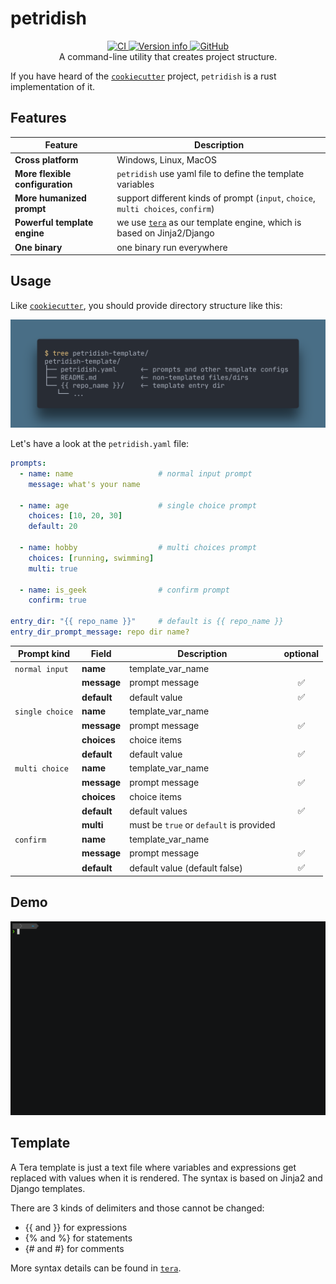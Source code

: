 # petridish

<div align="center">
  <a href="https://github.com/petridish-dev/petridish/actions">
    <img alt="CI" src="https://github.com/petridish-dev/petridish/actions/workflows/ci.yml/badge.svg">
  </a>
  <a href="https://crates.io/crates/petridish">
    <img alt="Version info" src="https://img.shields.io/crates/v/petridish?colorB=319e8c">
  </a>
  <a href="https://github.com/zen-xu/job-book/blob/master/LICENSE">
    <img alt="GitHub" src="https://img.shields.io/github/license/petridish-dev/petridish">
  </a>
  <br>
  A command-line utility that creates project structure.
</div>


If you have heard of the [`cookiecutter`](https://github.com/cookiecutter/cookiecutter) project, `petridish` is a rust implementation of it.


## Features

| Feature                         | Description                                                                                            |
| ------------------------------- | ------------------------------------------------------------------------------------------------------ |
| **Cross platform**              | Windows, Linux, MacOS                                                                                  |
| **More flexible configuration** | `petridish` use yaml file to define the template variables                                             |
| **More humanized prompt**       | support different kinds of prompt (`input`, `choice`, `multi choices`, `confirm`)                      |
| **Powerful template engine**    | we use [`tera`](https://github.com/Keats/tera) as our template engine, which is based on Jinja2/Django |
| **One binary**                  | one binary run everywhere                                                                              |

## Usage

Like [`cookiecutter`](https://github.com/cookiecutter/cookiecutter), you should provide directory structure like this:

![](assets/petridish-structure.png)

Let's have a look at the `petridish.yaml` file:

```yaml
prompts:
  - name: name                   # normal input prompt
    message: what's your name

  - name: age                    # single choice prompt
    choices: [10, 20, 30]
    default: 20

  - name: hobby                  # multi choices prompt
    choices: [running, swimming]
    multi: true

  - name: is_geek                # confirm prompt
    confirm: true

entry_dir: "{{ repo_name }}"     # default is {{ repo_name }}
entry_dir_prompt_message: repo dir name?
```

| Prompt kind     | Field       | Description                             | optional |
| --------------- | ----------- | --------------------------------------- | :------: |
| `normal input`  | **name**    | template_var_name                       |          |
|                 | **message** | prompt message                          |    ✅     |
|                 | **default** | default value                           |    ✅     |
| `single choice` | **name**    | template_var_name                       |          |
|                 | **message** | prompt message                          |    ✅     |
|                 | **choices** | choice items                            |          |
|                 | **default** | default value                           |    ✅     |
| `multi choice`  | **name**    | template_var_name                       |          |
|                 | **message** | prompt message                          |    ✅     |
|                 | **choices** | choice items                            |          |
|                 | **default** | default values                          |    ✅     |
|                 | **multi**   | must be `true` or `default` is provided |          |
| `confirm`       | **name**    | template_var_name                       |          |
|                 | **message** | prompt message                          |    ✅     |
|                 | **default** | default value (default false)           |    ✅     |


## Demo
![](assets/demo.gif)

## Template

A Tera template is just a text file where variables and expressions get replaced with values when it is rendered. The syntax is based on Jinja2 and Django templates.

There are 3 kinds of delimiters and those cannot be changed:

- {{ and }} for expressions
- {% and %} for statements
- {# and #} for comments

More syntax details can be found in [`tera`](https://tera.netlify.app/docs/#templates).
